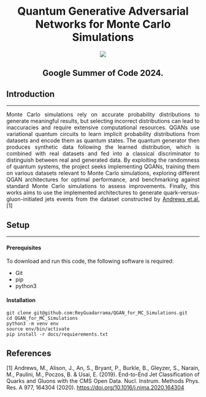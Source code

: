 <div align="center">

# **Quantum Generative Adversarial Networks for Monte Carlo Simulations**


<img src="https://upload.wikimedia.org/wikipedia/commons/thumb/a/a7/GSoC-logo-horizontal.svg/800px-GSoC-logo-horizontal.svg.png?20190922122222" />

Google Summer of Code 2024.
---

<div align="justify">

## **Introduction**
---
Monte Carlo simulations rely on accurate probability distributions to generate meaningful results, but selecting incorrect distributions can lead to
inaccuracies and require extensive computational resources. QGANs use variational quantum circuits to learn implicit probability distributions from 
datasets and encode them as quantum states. The quantum generator then produces synthetic data following the learned distribution, which is combined
with real datasets and fed into a classical discriminator to distinguish between real and generated data. By exploiting the randomness of quantum 
systems, the project seeks implementing QGANs, training them on various datasets relevant to Monte Carlo simulations, exploring different QGAN
architectures for optimal performance, and benchmarking against standard Monte Carlo simulations to assess improvements. Finally, this works aims to 
use the implemented architectures to generate quark-versus-gluon-initiated jets events from the dataset constructed by 
[Andrews et.al.](https://doi.org/10.1016/j.nima.2020.164304) [1]

## **Setup**
---

#### **Prerequisites**
To download and run this code, the following software is required:
* Git
* pip
* python3

#### **Installation**

```
git clone git@github.com:ReyGuadarrama/QGAN_for_MC_Simulations.git
cd QGAN_for_MC_Simulations
python3 -m venv env
source env/bin/activate
pip install -r docs/requierements.txt

```

## References
[1] Andrews, M., Alison, J., An, S., Bryant, P., Burkle, B., Gleyzer, S., Narain, M., Paulini, M., Poczos, B. & Usai, E. (2019). End-to-End Jet Classification 
of Quarks and Gluons with the CMS Open Data. Nucl. Instrum. Methods Phys. Res. A 977, 164304 (2020). https://doi.org/10.1016/j.nima.2020.164304